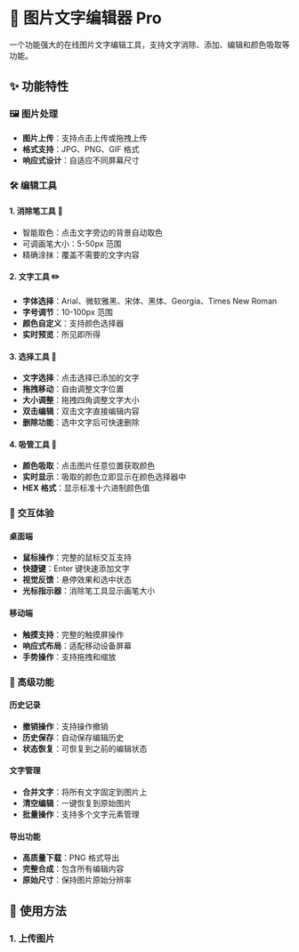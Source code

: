 # 🎨 图片文字编辑器 Pro

一个功能强大的在线图片文字编辑工具，支持文字消除、添加、编辑和颜色吸取等功能。

## ✨ 功能特性

### 🖼️ 图片处理
- **图片上传**：支持点击上传或拖拽上传
- **格式支持**：JPG、PNG、GIF 格式
- **响应式设计**：自适应不同屏幕尺寸

### 🛠️ 编辑工具

#### 1. 消除笔工具 🧹
- 智能取色：点击文字旁边的背景自动取色
- 可调画笔大小：5-50px 范围
- 精确涂抹：覆盖不需要的文字内容

#### 2. 文字工具 ✏️
- **字体选择**：Arial、微软雅黑、宋体、黑体、Georgia、Times New Roman
- **字号调节**：10-100px 范围
- **颜色自定义**：支持颜色选择器
- **实时预览**：所见即所得

#### 3. 选择工具 🎯
- **文字选择**：点击选择已添加的文字
- **拖拽移动**：自由调整文字位置
- **大小调整**：拖拽四角调整文字大小
- **双击编辑**：双击文字直接编辑内容
- **删除功能**：选中文字后可快速删除

#### 4. 吸管工具 🎨
- **颜色吸取**：点击图片任意位置获取颜色
- **实时显示**：吸取的颜色立即显示在颜色选择器中
- **HEX 格式**：显示标准十六进制颜色值

### 📱 交互体验

#### 桌面端
- **鼠标操作**：完整的鼠标交互支持
- **快捷键**：Enter 键快速添加文字
- **视觉反馈**：悬停效果和选中状态
- **光标指示器**：消除笔工具显示画笔大小

#### 移动端
- **触摸支持**：完整的触摸屏操作
- **响应式布局**：适配移动设备屏幕
- **手势操作**：支持拖拽和缩放

### 🔧 高级功能

#### 历史记录
- **撤销操作**：支持操作撤销
- **历史保存**：自动保存编辑历史
- **状态恢复**：可恢复到之前的编辑状态

#### 文字管理
- **合并文字**：将所有文字固定到图片上
- **清空编辑**：一键恢复到原始图片
- **批量操作**：支持多个文字元素管理

#### 导出功能
- **高质量下载**：PNG 格式导出
- **完整合成**：包含所有编辑内容
- **原始尺寸**：保持图片原始分辨率

## 🚀 使用方法

### 1. 上传图片